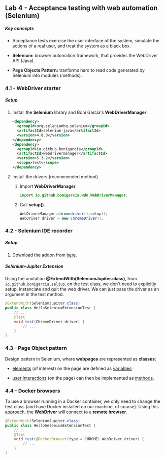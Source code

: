 ## Lab 4 - Acceptance testing with web automation (Selenium)

##### Key concepts

- Acceptance tests exercise the user interface of the system, simulate the actions of a real user, and treat the system as a black box.

- **Selenium:** browser automation framework, that provides the WebDriver API (Java).

- **Page Objects Pattern:** tranforms hard to read code generated by Selenium into modules (methods).

### 4.1 - WebDriver starter

##### Setup

1. Install the **Selenium** library and Boni Garcia's **WebDriverManager**.
   
   ```xml
   <dependency>
     <groupId>org.seleniumhq.selenium</groupId>
     <artifactId>selenium-java</artifactId>
     <version>4.8.0</version>
   </dependency>
   <dependency>
     <groupId>io.github.bonigarcia</groupId>
     <artifactId>webdrivermanager</artifactId>
     <version>5.3.2</version>
     <scope>test</scope>
   </dependency>
   ```

2. Install the drivers (recommended method)
   
   1. Import **WebDriverManager**.
      
      ```java
      import io.github.bonigarcia.wdm.WebDriverManager;
      ```
   
   2. Call **setup()**.
      
      ```java
      WebDriverManager.chromedriver().setup();
      WebDriver driver = new ChromeDriver();
      ```

### 4.2 - Selenium IDE recorder

##### Setup

1. Download the addon from [here](https://www.selenium.dev/selenium-ide/).

##### Selenium-Jupiter Extension

Using the anotation **@ExtendWith(SeleniumJupiter.class)**, from `io.github.bonigarcia.seljup`, on the test class, we don't need to explicitly setup, instanciate and quit the web driver. We can just pass the driver as an argument in the test method.

```java
@ExtendWith(SeleniumJupiter.class)
public class HelloSeleniumExtensionTest {
    // ...
    @Test
    void test(ChromeDriver driver) {
        // ...
    }
}
```

### 4.3 - Page Object pattern

Design pattern in Selenium, where **webpages** are represented as **classes**:

- <u>elements</u> (of interest) on the page are defined as <u>variables</u>;

- <u>user interactions</u> (on the page) can then be implemented as <u>methods</u>.

### 4.4 - Docker browsers

To use a browser running in a Docker container, we only need to change the test class (and have Docker installed on our machine, of course). Using this approach, the **WebDriver** will connect to a **remote browser**.

```java
@ExtendWith(SeleniumJupiter.class)
public class HelloSeleniumExtensionTest {
    // ...
    @Test
    void test(@DockerBrowser(type = CHROME) WebDriver driver) {
        // ...
    }
}
```
